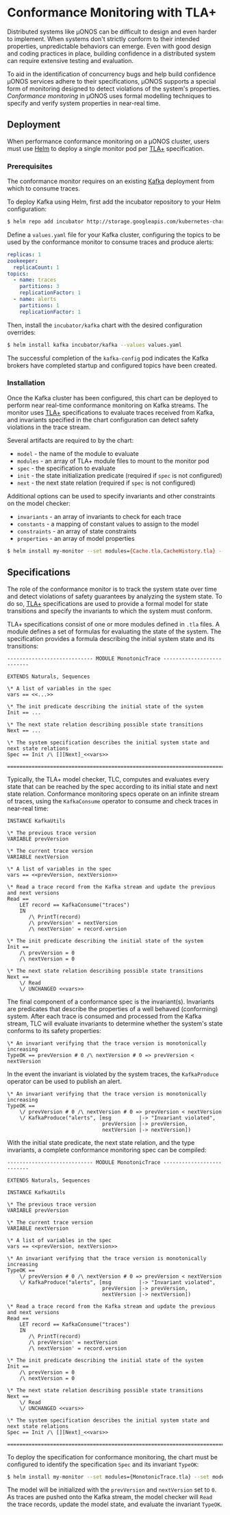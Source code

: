 # Conformance Monitoring with TLA+

Distributed systems like µONOS can be difficult to design and even harder to implement. When
systems don't strictly conform to their intended properties, unpredictable behaviors can emerge.
Even with good design and coding practices in place, building confidence in a distributed system
can require extensive testing and evaluation.

To aid in the identification of concurrency bugs and help build confidence µONOS services adhere
to their specifications, µONOS supports a special form of monitoring designed to detect violations
of the system's properties. _Conformance monitoring_ in µONOS uses formal modelling techniques to
specify and verify system properties in near-real time.

## Deployment

When performance conformance monitoring on a µONOS cluster, users must use [Helm] to deploy a
single monitor pod per [TLA+] specification.

### Prerequisites

The conformance monitor requires on an existing [Kafka] deployment from which to consume traces.

To deploy Kafka using Helm, first add the incubator repository to your Helm configuration:

```bash
$ helm repo add incubator http://storage.googleapis.com/kubernetes-charts-incubator
```

Define a `values.yaml` file for your Kafka cluster, configuring the topics to be used by the conformance monitor
to consume traces and produce alerts:

```yaml
replicas: 1
zookeeper:
  replicaCount: 1
topics:
  - name: traces
    partitions: 3
    replicationFactor: 1
  - name: alerts
    partitions: 1
    replicationFactor: 1
```

Then, install the `incubator/kafka` chart with the desired configuration overrides:

```bash
$ helm install kafka incubator/kafka --values values.yaml
```

The successful completion of the `kafka-config` pod indicates the Kafka brokers have completed startup and
configured topics have been created.

### Installation

Once the Kafka cluster has been configured, this chart can be deployed to perform near real-time conformance
monitoring on Kafka streams. The monitor uses [TLA+] specifications to evaluate traces received from Kafka,
and invariants specified in the chart configuration can detect safety violations in the trace stream.

Several artifacts are required to by the chart:

* `model` - the name of the module to evaluate
* `modules` - an array of TLA+ module files to mount to the monitor pod
* `spec` - the specification to evaluate
* `init` - the state initialization predicate (required if `spec` is not configured)
* `next` - the next state relation (required if `spec` is not configured)

Additional options can be used to specify invariants and other constraints on the model checker:

* `invariants` - an array of invariants to check for each trace
* `constants` - a mapping of constant values to assign to the model
* `constraints` - an array of state constraints
* `properties` - an array of model properties

```bash
$ helm install my-monitor --set modules={Cache.tla,CacheHistory.tla} --set model=Cache.tla --set config.spec=Spec --set config.invariants={TypeOK}
```

## Specifications

The role of the conformance monitor is to track the system state over time and detect violations
of safety guarantees by analyzing the system state. To do so, [TLA+] specifications are used to
provide a formal model for state transitions and specify the invariants to which the system must
conform.

TLA+ specifications consist of one or more modules defined in `.tla` files. A module defines a set
of formulas for evaluating the state of the system. The specification provides a formula describing
the initial system state and its transitions:

```
---------------------------- MODULE MonotonicTrace --------------------------

EXTENDS Naturals, Sequences

\* A list of variables in the spec
vars == <<...>>

\* The init predicate describing the initial state of the system
Init == ...

\* The next state relation describing possible state transitions
Next == ...

\* The system specification describes the initial system state and next state relations
Spec == Init /\ [][Next]_<<vars>>

=============================================================================
```

Typically, the TLA+ model checker, TLC, computes and evaluates every state that can be reached
by the spec according to its initial state and next state relation. Conformance monitoring specs
operate on an infinite stream of traces, using the `KafkaConsume` operator to consume and check
traces in near-real time:

```
INSTANCE KafkaUtils

\* The previous trace version
VARIABLE prevVersion

\* The current trace version
VARIABLE nextVersion

\* A list of variables in the spec
vars == <<prevVersion, nextVersion>>

\* Read a trace record from the Kafka stream and update the previous and next versions
Read ==
    LET record == KafkaConsume("traces")
    IN
       /\ PrintT(record)
       /\ prevVersion' = nextVersion
       /\ nextVersion' = record.version

\* The init predicate describing the initial state of the system
Init ==
    /\ prevVersion = 0
    /\ nextVersion = 0

\* The next state relation describing possible state transitions
Next ==
    \/ Read
    \/ UNCHANGED <<vars>>
```

The final component of a conformance spec is the invariant(s). Invariants are predicates
that describe the properties of a well behaved (conforming) system. After each trace is
consumed and processed from the Kafka stream, TLC will evaluate invariants to determine
whether the system's state conforms to its safety properties:

```
\* An invariant verifying that the trace version is monotonically increasing
TypeOK == prevVersion # 0 /\ nextVersion # 0 => prevVersion < nextVersion
```

In the event the invariant is violated by the system traces, the `KafkaProduce` operator
can be used to publish an alert.

```
\* An invariant verifying that the trace version is monotonically increasing
TypeOK ==
    \/ prevVersion # 0 /\ nextVersion # 0 => prevVersion < nextVersion
    \/ KafkaProduce("alerts", [msg         |-> "Invariant violated",
                               prevVersion |-> prevVersion,
                               nextVersion |-> nextVersion])
```

With the initial state predicate, the next state relation, and the type invariants,
a complete conformance monitoring spec can be compiled:

```
---------------------------- MODULE MonotonicTrace --------------------------

EXTENDS Naturals, Sequences

INSTANCE KafkaUtils

\* The previous trace version
VARIABLE prevVersion

\* The current trace version
VARIABLE nextVersion

\* A list of variables in the spec
vars == <<prevVersion, nextVersion>>

\* An invariant verifying that the trace version is monotonically increasing
TypeOK ==
    \/ prevVersion # 0 /\ nextVersion # 0 => prevVersion < nextVersion
    \/ KafkaProduce("alerts", [msg         |-> "Invariant violated",
                               prevVersion |-> prevVersion,
                               nextVersion |-> nextVersion])

\* Read a trace record from the Kafka stream and update the previous and next versions
Read ==
    LET record == KafkaConsume("traces")
    IN
       /\ PrintT(record)
       /\ prevVersion' = nextVersion
       /\ nextVersion' = record.version

\* The init predicate describing the initial state of the system
Init ==
    /\ prevVersion = 0
    /\ nextVersion = 0

\* The next state relation describing possible state transitions
Next ==
    \/ Read
    \/ UNCHANGED <<vars>>

\* The system specification describes the initial system state and next state relations
Spec == Init /\ [][Next]_<<vars>>

=============================================================================
```

To deploy the specification for conformance monitoring, the chart must be configured to
identify the specification `Spec` and its invariant `TypeOK`:

```bash
$ helm install my-monitor --set modules={MonotonicTrace.tla} --set model=MonotonicTrace.tla --set config.spec=Spec --set config.invariants={TypeOK}
```

The model will be initialized with the `prevVersion` and `nextVersion` set to `0`.
As traces are pushed onto the Kafka stream, the model checker will `Read` the trace
records, update the model state, and evaluate the invariant `TypeOK`.

[TLA+]: https://lamport.azurewebsites.net/tla/tla.html
[Kafka]: https://kafka.apache.org/
[Helm]: https://helm.sh/
